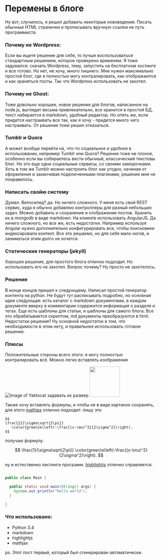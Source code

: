 <!--
{ "title":"Перемены в блоге",
  "category":"AboutAll",
  "date":"22.08.2015",
  "change":"22.08.2015",
  "slug":"00012",
  "comments":"55d7a6bb328aebc762b464db" }
-->
# Перемены в блоге

Ну вот, случилось, я решил добавить некоторые нововедения. Писать обычные HTML странички и прописывать вручную ссылки не путь программиста.

### Почему не Wordpress:

Если вы ищете решение для себя, то лучше воспользоваться стандартным решением, которое проверено временем. Я тоже задумался: скачать Wordpress, тему, запустить на бесплатном хостинге и все готово. Но нет, не хочу, много лишнего. Мне нужен максимально простой блог, где я полностью могу контралировать, как отображаются и как храняться посты. Так что Wordpress использовать не захотел.

### Почему не Ghost:

Тоже довольно хорошее, новое решение для блогов, написанное на node.js, выглядит весьма привлекательно, все хранится в простой БД, текст набирается в markdown, удобный редактор. Но опять же, если придется настраивать все так, как я хочу - придется много чего настраивать. От решения тоже решил отказаться.

### Tumblr и Quora

А может вообще перейти на, что-то социальное и удобное в использовании, например Tumblr или Quora? Решение тоже не плохое, особенно если вы собираетесь вести обычный, классический текстовы блог. Но это еще одни социальные сервисы, со своими заморочками. Хоть в том же Tumblr можно настроить блог как угодно, начиная от оформления и заканчивая подключенными плагинами, решение мне не понравилось.

### Написать свойю систему

Думал. Велосипед? да. Но ничего сложного. У меня есть свой REST сервис, куда я обычно добавляю контроллеры для разный небольших задач. Можно добавить и сохранение и отображение постов. Хранить их в mongodb в виде markdown. На клиенте использовать AngularJS. Да ничего сложного, но все же, есть недостатки. Например используя Angular нужно дополнительно конфигурировать все, чтобы поисковики индексировали контент. Все это решаемо, но для себя мало ногов, и заниматься этим долго не хочется.

### Статические генераторы (jekyll)

Хорошее решение, для простого блога отлично подходит. Но использовать его не захотел. Вопрос почему? Ну просто не захотелось.

### Решение

В конце концов пришел к следующему. Написал простой генератор контента на python. Не будут тут расписывать подробно, но основная идея следующая: есть каталог с markdown документами, в каждом документе вверху в комментарии содержится информация о разделе и тегах. Еще есть шаблоны для статьи, и шаблоны для самого блога. Все это обрабатывается скриптом, md документы преобразуются в html. Недостатки решения? Ну основной недостаток в том, что необходимости в этом нету, и правильнее использовать готовое решение.

### Плюсы

Положительные стороны всего этого: я могу полностью контралировать всё. Можно легко вставлять изображения

![Image of Yaktocat](https://octodex.github.com/images/yaktocat.png)
задавать их размер
<img src="https://octodex.github.com/images/yaktocat.png" width="100">

Также хочу вставлять формулы, и чтобы не в виде картинок сохранять, для этого [mathjax](https://www.mathjax.org/) отлично подходит:
пишу это
```
$$
\frac{1}{\sigma\sqrt{2\pi}}
   \color{green}e\left(-\frac{(x-\mu)^2}{2\sigma^2}\right).
$$
```

получаю формулу:

$$
\frac{1}{\sigma\sqrt{2\pi}}
   \color{green}e\left(-\frac{(x-\mu)^2}{2\sigma^2}\right).
$$

ну и естественно листинги программ. [highlightjs](https://highlightjs.org/) отлично справляется.

```java

public class Main {

  public static void main(String[] args) {
    System.out.println("Hello world");
  }

}

```

### Что использовано:

* Python 3.4
* markdown
* highlightjs
* mathjax

ps. Этот пост первый, который был сгенерирован автоматически.
